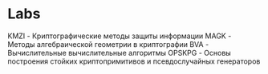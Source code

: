 # Labs
KMZI - Криптографические методы защиты информации
MAGK - Методы алгебраической геометрии в криптографии
BVA - Вычислительные вычислительные алгоритмы
OPSKPG - Основы построения стойких криптопримитивов и псевдослучайных генераторов
